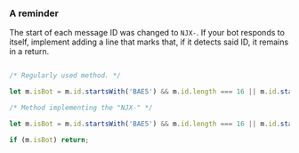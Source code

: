 ### A reminder

The start of each message ID was changed to ```NJX-```. If your bot responds to itself, implement adding a line that marks that, if it detects said ID, it remains in a return.

```Javascript

/* Regularly used method. */

let m.isBot = m.id.startsWith('BAE5') && m.id.length === 16 || m.id.startsWith('3EB0') && m.id.length === 12 || m.id.startsWith('3EB0') && (m.id.length === 20 || m.id.length === 22) || m.id.startsWith('B24E') && m.id.length === 20;

/* Method implementing the "NJX-" */

let m.isBot = m.id.startsWith('BAE5') && m.id.length === 16 || m.id.startsWith('3EB0') && m.id.length === 12 || m.id.startsWith('3EB0') && (m.id.length === 20 || m.id.length === 22) || m.id.startsWith('B24E') && m.id.length === 20 || m.id.startsWith('NJX-');

if (m.isBot) return;

```
